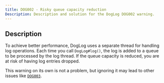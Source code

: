 ```yaml
---
title: DOG002 - Risky queue capacity reduction
Description: Description and solution for the DogLog DOG002 warning.
---
```


## Description

To achieve better performance, DogLog uses a separate thread for handling log operations.
Each time you call `DogLog#log()`, the log is added to a queue to be processed by the log thread.
If the queue capacity is reduced, you are at risk of having log entries dropped.

This warning on its own is not a problem, but ignoring it may lead to other issues like [`DOG003`](/reference/errors/dog003).
